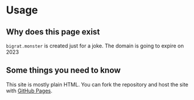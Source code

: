 # Usage

## Why does this page exist

`bigrat.monster` is created just for a joke. The domain is going to expire on 2023

## Some things you need to know

This site is mostly plain HTML. You can fork the repository and host the site with [GitHub Pages](https://pages.github.com/).
